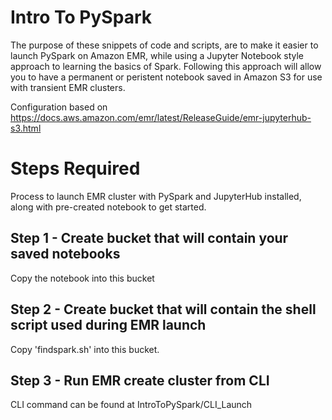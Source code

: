 # Intro To PySpark

The purpose of these snippets of code and scripts, are to make it easier to launch PySpark on Amazon EMR, while using a Jupyter Notebook style approach to learning the basics of Spark. Following this approach will allow you to have a permanent or peristent notebook saved in Amazon S3 for use with transient EMR clusters.

Configuration based on https://docs.aws.amazon.com/emr/latest/ReleaseGuide/emr-jupyterhub-s3.html


# Steps Required
Process to launch EMR cluster with PySpark and JupyterHub installed, along with pre-created notebook to get started.
## Step 1 - Create bucket that will contain your saved notebooks
Copy the notebook into this bucket
## Step 2 - Create bucket that will contain the shell script used during EMR launch
Copy 'findspark.sh' into this bucket.
## Step 3 - Run EMR create cluster from CLI
CLI command can be found at IntroToPySpark/CLI_Launch
      
